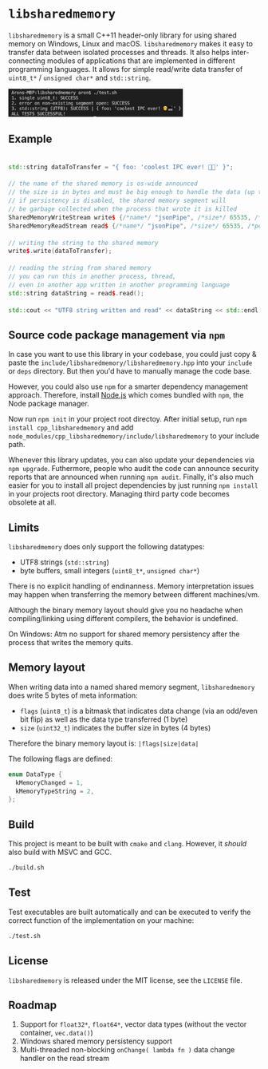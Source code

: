 # `libsharedmemory`

`libsharedmemory` is a small C++11 header-only library for using shared memory on Windows, Linux and macOS. `libsharedmemory` makes it easy to transfer data between isolated processes and threads. It also helps inter-connecting modules of applications that are implemented in different programming languages. It allows for simple read/write data transfer of `uint8_t*` / `unsigned char*` and `std::string`.

<img src="screenshot.png" width="350px" />

## Example

```cpp

std::string dataToTransfer = "{ foo: 'coolest IPC ever! 🧑‍💻' }";

// the name of the shared memory is os-wide announced
// the size is in bytes and must be big enough to handle the data (up to 4GiB)
// if persistency is disabled, the shared memory segment will
// be garbage collected when the process that wrote it is killed
SharedMemoryWriteStream write$ {/*name*/ "jsonPipe", /*size*/ 65535, /*persistent*/ true};
SharedMemoryReadStream read$ {/*name*/ "jsonPipe", /*size*/ 65535, /*persistent*/ true};

// writing the string to the shared memory
write$.write(dataToTransfer);

// reading the string from shared memory
// you can run this in another process, thread,
// even in another app written in another programming language
std::string dataString = read$.read();

std::cout << "UTF8 string written and read" << dataString << std::endl;
```

## Source code package management via `npm`

In case you want to use this library in your codebase,
you could just copy & paste the `include/libsharedmemory/libsharedmemory.hpp` into your `include` or `deps` directory. But then you'd have to manually manage the code base.

However, you could also use `npm` for a smarter dependency management approach.
Therefore, install [Node.js](https://www.nodejs.org) which comes bundled with `npm`, the Node package manager.

Now run `npm init` in your project root directoy.
After initial setup, run `npm install cpp_libsharedmemory` and add `node_modules/cpp_libsharedmemory/include/libsharedmemory` to your include path.

Whenever this library updates, you can also update your dependencies via
`npm upgrade`. Futhermore, people who audit the code can announce security 
reports that are announced when running `npm audit`. Finally, it's also much
easier for you to install all project dependencies by just running `npm install`
in your projects root directory. Managing third party code becomes obsolete at all. 

## Limits

`libsharedmemory` does only support the following datatypes:
- UTF8 strings (`std::string`)
- byte buffers, small integers (`uint8_t*`, `unsigned char*`)

There is no explicit handling of endinanness. Memory interpretation 
issues may happen when transferring the memory between different machines/vm.

Although the binary memory layout should give you no headache
when compiling/linking using different compilers, 
the behavior is undefined.

On Windows: Atm no support for shared memory persistency after the process 
that writes the memory quits.

## Memory layout

When writing data into a named shared memory segment, `libsharedmemory`
does write 5 bytes of meta information:

- `flags` (`uint8_t`) is a bitmask that indicates data change (via an odd/even bit flip) as well as the data type transferred (1 byte)
- `size` (`uint32_t`) indicates the buffer size in bytes (4 bytes)

Therefore the binary memory layout is:
`|flags|size|data|`

The following flags are defined:
```c
enum DataType {
  kMemoryChanged = 1,
  kMemoryTypeString = 2,
};
```

## Build

This project is meant to be built with `cmake` and `clang`.
However, it _should_ also build with MSVC and GCC.

```sh
./build.sh
```

## Test

Test executables are built automatically and can be executed
to verify the correct function of the implementation on your machine:

```sh
./test.sh
```

## License

`libsharedmemory` is released under the MIT license, see the `LICENSE` file.

## Roadmap

1) Support for `float32*`, `float64*`, vector data types (without the vector container, `vec.data()`)
2) Windows shared memory persistency support
3) Multi-threaded non-blocking `onChange( lambda fn )` data change handler on the read stream